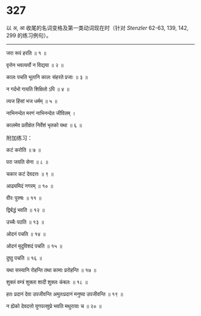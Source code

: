# 327

以 अ, आ 收尾的名词变格及第一类动词现在时（针对 *Stenzler* 62-63, 139, 142, 299 的练习例句）。

---

जरा रूपं हरति  ॥ १ ॥

वृत्तेन भवत्यर्यो न विद्यया  ॥ २ ॥

कालः पचति भूतानि कालः संहरते प्रजाः  ॥ ३ ॥

न गर्दभो गायति शिक्षितो ऽपि  ॥ ४ ॥

त्यज हिंसां भज धर्मम्  ॥ ५ ॥

नाभिनन्देत मरणं नाभिनन्देत जीवितम् ।

कालमेव प्रतीक्षेत निर्वेशं भृतको यथा  ॥ ६ ॥

附加练习：

कटं करोति  ॥ ७ ॥

परा जयति सेना  ॥ ८ ॥

चकार कटं देवदत्तः  ॥ ९ ॥

आढ्यमिदं नगरम्  ॥ १० ॥

वीरः पुरुषः  ॥ ११ ॥

द्विर्बद्धं भवति  ॥ १२ ॥

उच्चैः पठति  ॥ १३ ॥

ओदनं पचति  ॥ १४ ॥

ओदनं मृदुविशदं पचति  ॥ १५ ॥

दुष्ठु पचति  ॥ १६ ॥

यथा सस्यानि रोहन्ति तथा कामाः प्ररोहन्ति  ॥ १७ ॥

शुक्लं वम्त्रं शुक्ला शादी शुक्लः कंबलः  ॥ १८ ॥

हतः प्रदानं देवा उपजीवन्ति अमुतःप्रदानं मनुष्या उपजीवन्ति  ॥ १९ ॥

न ह्येको देवदत्तो युगपत्स्रुघ्रे भवति मथुरायाः च  ॥ २० ॥
